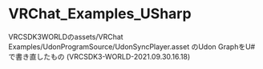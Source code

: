 # VRChat_Examples_USharp

VRCSDK3WORLDのassets/VRChat Examples/UdonProgramSource/UdonSyncPlayer.asset のUdon GraphをU#で書き直したもの
(VRCSDK3-WORLD-2021.09.30.16.18)

